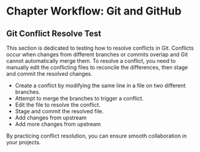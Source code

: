 # Chapter Workflow: Git and GitHub

## Git Conflict Resolve Test

This section is dedicated to testing how to resolve conflicts in Git. Conflicts occur when changes from different branches or commits overlap and Git cannot automatically merge them. To resolve a conflict, you need to manually edit the conflicting files to reconcile the differences, then stage and commit the resolved changes.

- Create a conflict by modifying the same line in a file on two different branches.
- Attempt to merge the branches to trigger a conflict.
- Edit the file to resolve the conflict.
- Stage and commit the resolved file.
- Add changes from upstream
- Add more changes from upstream

By practicing conflict resolution, you can ensure smooth collaboration in your projects.
